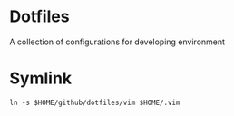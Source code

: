 # Dotfiles

A collection of configurations for developing environment

# Symlink

```
ln -s $HOME/github/dotfiles/vim $HOME/.vim
```
